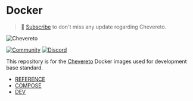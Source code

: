 # Docker

> 🔔 [Subscribe](https://newsletter.chevereto.com/subscription?f=PmL892XuTdfErVq763PCycJQrvZ8PYc9JbsVUttqiPV1zXt6DDtf7lhepEStqE8LhGs8922ZYmGT7CYjMH5uSx23pL6Q) to don't miss any update regarding Chevereto.

![Chevereto](https://github.com/chevereto/docker/raw/main/LOGO.svg)

[![Community](https://img.shields.io/badge/chv.to-community-blue?style=flat-square)](https://chv.to/community)
[![Discord](https://img.shields.io/discord/759137550312407050?style=flat-square)](https://chv.to/discord)

This repository is for the [Chevereto](https://chevereto.com) Docker images used for development base standard.

* [REFERENCE](REFERENCE.md)
* [COMPOSE](COMPOSE.md)
* [DEV](DEV.md)
